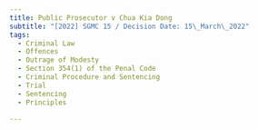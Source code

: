 ```yaml
---
title: Public Prosecutor v Chua Kia Dong
subtitle: "[2022] SGMC 15 / Decision Date: 15\_March\_2022"
tags:
  - Criminal Law
  - Offences
  - Outrage of Modesty
  - Section 354(1) of the Penal Code
  - Criminal Procedure and Sentencing
  - Trial
  - Sentencing
  - Principles

---
```


